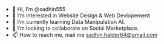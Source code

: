 - 👋 Hi, I’m @sadhin555
- 👀 I’m interested in Website Design & Web Devlopement
- 🌱 I’m currently learning Data Manipulation AI.
- 💞️ I’m looking to collaborate on Social Marketplace.
- 📫 How to reach me, mail me sadhin.halder64@gmail.com

<!---
sadhin555/sadhin555 is a ✨ special ✨ repository because its `README.md` (this file) appears on your GitHub profile.
You can click the Preview link to take a look at your changes.
--->
